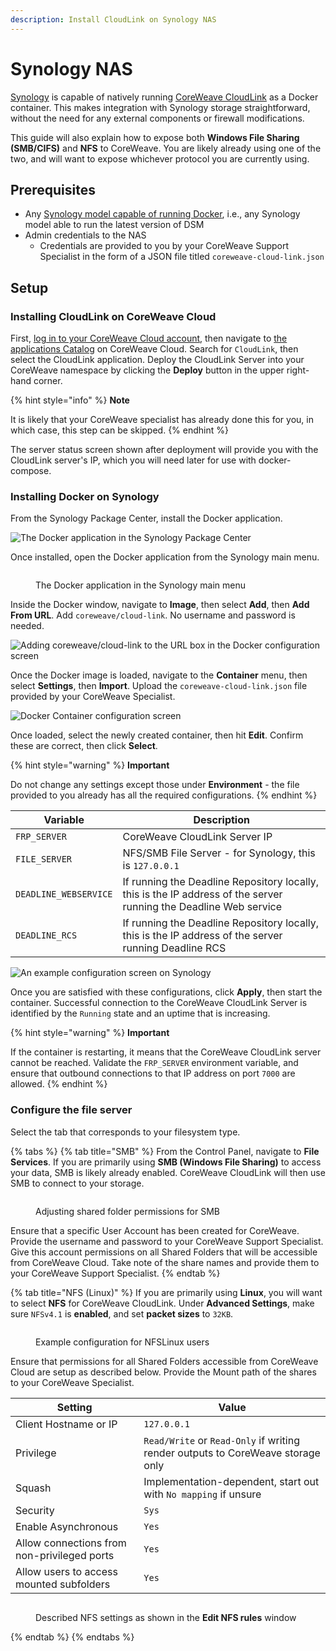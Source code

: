 ```yaml
---
description: Install CloudLink on Synology NAS
---
```


# Synology NAS

[Synology](https://www.synology.com) is capable of natively running [CoreWeave CloudLink](./) as a Docker container. This makes integration with Synology storage straightforward, without the need for any external components or firewall modifications.

This guide will also explain how to expose both **Windows File Sharing (SMB/CIFS)** and **NFS** to CoreWeave. You are likely already using one of the two, and will want to expose whichever protocol you are currently using.

## Prerequisites

* Any [Synology model capable of running Docker](https://www.synology.com/en-us/dsm/packages/Docker), i.e., any Synology model able to run the latest version of DSM
* Admin credentials to the NAS
  * Credentials are provided to you by your CoreWeave Support Specialist in the form of a JSON file titled `coreweave-cloud-link.json`

## Setup

### Installing CloudLink on CoreWeave Cloud

First, [log in to your CoreWeave Cloud account](https://cloud.coreweave.com), then navigate to [the applications Catalog](https://apps.coreweave.com/) on CoreWeave Cloud. Search for `CloudLink`, then select the CloudLink application. Deploy the CloudLink Server into your CoreWeave namespace by clicking the **Deploy** button in the upper right-hand corner.

{% hint style="info" %}
&#x20;**Note**

It is likely that your CoreWeave specialist has already done this for you, in which case, this step can be skipped.
{% endhint %}

The server status screen shown after deployment will provide you with the CloudLink server's IP, which you will need later for use with docker-compose.

### Installing Docker on Synology

From the Synology Package Center, install the Docker application.

![The Docker application in the Synology Package Center](../../../.gitbook/assets/screen-shot-2021-03-05-at-2.42.49-pm.png)

Once installed, open the Docker application from the Synology main menu.

<figure><img src="../../../.gitbook/assets/image (50) (1).png" alt=""><figcaption><p>The Docker application in the Synology main menu</p></figcaption></figure>

Inside the Docker window, navigate to **Image**, then select **Add**, then **Add From URL**. Add `coreweave/cloud-link`. No username and password is needed.

![Adding coreweave/cloud-link to the URL box in the Docker configuration screen](../../../.gitbook/assets/screen-shot-2021-03-05-at-2.43.55-pm.png)

Once the Docker image is loaded, navigate to the **Container** menu, then select **Settings**, then **Import**. Upload the `coreweave-cloud-link.json` file provided by your CoreWeave Specialist.

![Docker Container configuration screen](../../../.gitbook/assets/screen-shot-2021-03-05-at-4.55.35-pm.png)

Once loaded, select the newly created container, then hit **Edit**. Confirm these are correct, then click **Select**.

{% hint style="warning" %}
**Important**

Do not change any settings except those under **Environment** - the file provided to you already has all the required configurations.&#x20;
{% endhint %}

| Variable              | Description                                                                                                       |
| --------------------- | ----------------------------------------------------------------------------------------------------------------- |
| `FRP_SERVER`          | CoreWeave CloudLink Server IP                                                                                     |
| `FILE_SERVER`         | NFS/SMB File Server - for Synology, this is `127.0.0.1`                                                           |
| `DEADLINE_WEBSERVICE` | If running the Deadline Repository locally, this is the IP address of the server running the Deadline Web service |
| `DEADLINE_RCS`        | If running the Deadline Repository locally, this is the IP address of the server running Deadline RCS             |

![An example configuration screen on Synology](../../../.gitbook/assets/screen-shot-2021-03-05-at-5.06.50-pm.png)

Once you are satisfied with these configurations, click **Apply**, then start the container. Successful connection to the CoreWeave CloudLink Server is identified by the `Running` state and an uptime that is increasing.

{% hint style="warning" %}
**Important**

If the container is restarting, it means that the CoreWeave CloudLink server cannot be reached. Validate the `FRP_SERVER` environment variable, and ensure that outbound connections to that IP address on port `7000` are allowed.
{% endhint %}

### Configure the file server

Select the tab that corresponds to your filesystem type.

{% tabs %}
{% tab title="SMB" %}
From the Control Panel, navigate to **File Services**. If you are primarily using **SMB (Windows File Sharing)** to access your data, SMB is likely already enabled. CoreWeave CloudLink will then use SMB to connect to your storage.

<figure><img src="../../../.gitbook/assets/image (26) (1) (1).png" alt=""><figcaption><p>Adjusting shared folder permissions for SMB</p></figcaption></figure>



Ensure that a specific User Account has been created for CoreWeave. Provide the username and password to your CoreWeave Support Specialist. Give this account permissions on all Shared Folders that will be accessible from CoreWeave Cloud. Take note of the share names and provide them to your CoreWeave Support Specialist.
{% endtab %}

{% tab title="NFS (Linux)" %}
If you are primarily using **Linux**, you will want to select **NFS** for CoreWeave CloudLink. Under **Advanced Settings**, make sure `NFSv4.1` is **enabled**, and set **packet sizes** to `32KB`.

<figure><img src="../../../.gitbook/assets/image (46) (1).png" alt=""><figcaption><p>Example configuration for NFSLinux users</p></figcaption></figure>



Ensure that permissions for all Shared Folders accessible from CoreWeave Cloud are setup as described below. Provide the Mount path of the shares to your CoreWeave Specialist.



| Setting                                     | Value                                                                           |
| ------------------------------------------- | ------------------------------------------------------------------------------- |
| Client Hostname or IP                       | `127.0.0.1`                                                                     |
| Privilege                                   | `Read/Write` or `Read-Only` if writing render outputs to CoreWeave storage only |
| Squash                                      | Implementation-dependent, start out with `No mapping` if unsure                 |
| Security                                    | `Sys`                                                                           |
| Enable Asynchronous                         | `Yes`                                                                           |
| Allow connections from non-privileged ports | `Yes`                                                                           |
| Allow users to access mounted subfolders    | `Yes`                                                                           |



<figure><img src="../../../.gitbook/assets/image (31) (2).png" alt=""><figcaption><p>Described NFS settings as shown in the <strong>Edit NFS rules</strong> window</p></figcaption></figure>
{% endtab %}
{% endtabs %}
